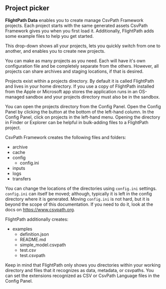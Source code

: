 ## Project picker

**FlightPath Data** enables you to create manage CsvPath Framework projects. Each project starts with the same generated assets CsvPath Framework gives you when you first load it. Additionally, FlightPath adds some example files to help you get started.

This drop-down shows all your projects, lets you quickly switch from one to another, and enables you to create new projects.

You can make as many projects as you need. Each will have it's own configuration file and be completely separate from the others. However, all projects can share archives and staging locations, if that is desired.

Projects exist within a projects directory. By default it is called FlightPath and lives in your home directory. If you use a copy of FlightPath installed from the Apple or Microsoft app stores the application runs in an OS-managed sandbox and your projects directory must also be in the sandbox.

You can open the projects directory from the Config Panel. Open the Config Panel by clicking the button at the bottom of the left-hand column. In the Config Panel, click on projects in the left-hand menu. Opening the directory in Finder or Explorer can be helpful in bulk-adding files to a FlightPath project.

CsvPath Framework creates the following files and folders:
* archive
* cache
* config
    * config.ini
* inputs
* logs
* transfers

You can change the locations of the directories using `config.ini` settings. `config.ini` can itself be moved; although, typically it is left in the config directory where it is generated. Moving `config.ini` is not hard, but it is beyond the scope of this documentation. If you need to do it, look at the docs on https://www.csvpath.org.

FlightPath additionally creates:
* examples
    * definition.json
    * README.md
    * simple_model.csvpath
    * test.csv
    * test.csvpath

Keep in mind that FlightPath only shows you directories within your working directory and files that it recognizes as data, metadata, or csvpaths. You can set the extensions recognized as CSV or CsvPath Language files in the Config Panel.


